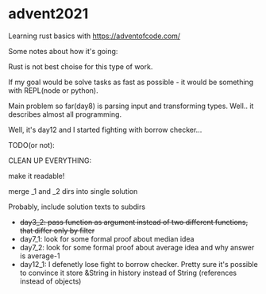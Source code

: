 # advent2021

Learning rust basics with https://adventofcode.com/

Some notes about how it's going:

Rust is not best choise for this type of work.

If my goal would be solve tasks as fast as possible - it would be something with REPL(node or python).

Main problem so far(day8) is parsing input and transforming types. Well.. it describes almost all programming.

Well, it's day12 and I started fighting with borrow checker...

TODO(or not):

CLEAN UP EVERYTHING:

make it readable!

merge \_1 and \_2 dirs into single solution

Probably, include solution texts to subdirs

- ~~day3_2: pass function as argument instead of two different functions, that differ only by filter~~
- day7_1: look for some formal proof about median idea
- day7_2: look for some formal proof about average idea and why answer is average-1
- day12_1: I defenetly lose fight to borrow checker. Pretty sure it's possible to convince it store &String in history instead of String (references instead of objects)

